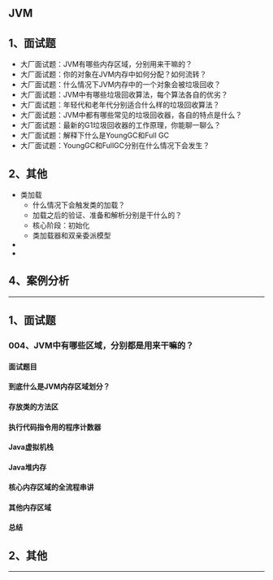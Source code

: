 ## JVM

## 1、面试题
- 大厂面试题：JVM有哪些内存区域，分别用来干嘛的？
- 大厂面试题：你的对象在JVM内存中如何分配？如何流转？
- 大厂面试题：什么情况下JVM内存中的一个对象会被垃圾回收？
- 大厂面试题：JVM中有哪些垃圾回收算法，每个算法各自的优劣？
- 大厂面试题：年轻代和老年代分别适合什么样的垃圾回收算法？
- 大厂面试题：JVM中都有哪些常见的垃圾回收器，各自的特点是什么？
- 大厂面试题：最新的G1垃圾回收器的工作原理，你能聊一聊么？
- 大厂面试题：解释下什么是YoungGC和Full GC
- 大厂面试题：YoungGC和FullGC分别在什么情况下会发生？

## 2、其他
- 类加载
    + 什么情况下会触发类的加载？
    + 加载之后的验证、准备和解析分别是干什么的？
    + 核心阶段：初始化
    + 类加载器和双亲委派模型
-
-

## 4、案例分析
***

## 1、面试题
### 004、JVM中有哪些区域，分别都是用来干嘛的？
#### 面试题目
#### 到底什么是JVM内存区域划分？
#### 存放类的方法区
#### 执行代码指令用的程序计数器
#### Java虚拟机栈
#### Java堆内存
#### 核心内存区域的全流程串讲
#### 其他内存区域
#### 总结

## 2、其他

***


